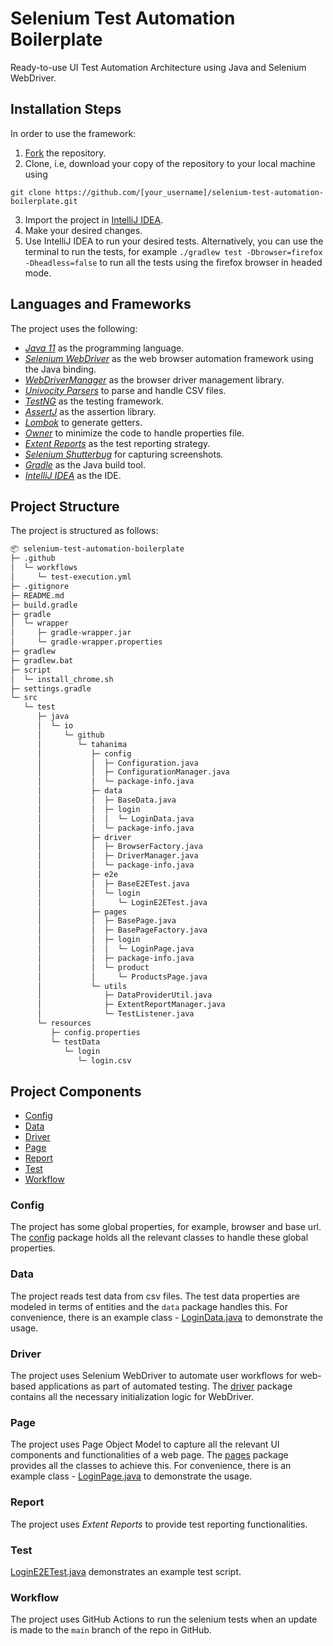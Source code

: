 # Selenium Test Automation Boilerplate

Ready-to-use UI Test Automation Architecture using Java and Selenium WebDriver. 

## Installation Steps

In order to use the framework:

1. [Fork](https://github.com/Tahanima/selenium-test-automation-boilerplate/fork) the repository.
2. Clone, i.e, download your copy of the repository to your local machine using
```
git clone https://github.com/[your_username]/selenium-test-automation-boilerplate.git
```
3. Import the project in [IntelliJ IDEA](https://www.jetbrains.com/idea/download/).
4. Make your desired changes.
5. Use IntelliJ IDEA to run your desired tests. Alternatively, you can use the terminal to run the tests, for example `./gradlew test -Dbrowser=firefox -Dheadless=false` to run all the tests using the firefox browser in headed mode.

## Languages and Frameworks

The project uses the following:
- *[Java 11](https://openjdk.java.net/projects/jdk/11/)* as the programming language.
- *[Selenium WebDriver](https://www.selenium.dev/)* as the web browser automation framework using the Java binding.
- *[WebDriverManager](https://bonigarcia.dev/webdrivermanager/)* as the browser driver management library.
- *[Univocity Parsers](https://www.univocity.com/pages/univocity_parsers_tutorial)* to parse and handle CSV files.
- *[TestNG](https://testng.org/doc/)* as the testing framework.
- *[AssertJ](https://assertj.github.io/doc/)* as the assertion library.
- *[Lombok](https://projectlombok.org/)* to generate getters.
- *[Owner](http://owner.aeonbits.org/)* to minimize the code to handle properties file.
- *[Extent Reports](https://www.extentreports.com/)* as the test reporting strategy.
- *[Selenium Shutterbug](https://github.com/assertthat/selenium-shutterbug)* for capturing screenshots.
- *[Gradle](https://gradle.org/)* as the Java build tool.
- *[IntelliJ IDEA](https://www.jetbrains.com/idea/)* as the IDE.

## Project Structure

The project is structured as follows:

```bash
📦 selenium-test-automation-boilerplate
├─ .github
│  └─ workflows
│     └─ test-execution.yml
├─ .gitignore
├─ README.md
├─ build.gradle
├─ gradle
│  └─ wrapper
│     ├─ gradle-wrapper.jar
│     └─ gradle-wrapper.properties
├─ gradlew
├─ gradlew.bat
├─ script
│  └─ install_chrome.sh
├─ settings.gradle
└─ src
   └─ test
      ├─ java
      │  └─ io
      │     └─ github
      │        └─ tahanima
      │           ├─ config
      │           │  ├─ Configuration.java
      │           │  ├─ ConfigurationManager.java
      │           │  └─ package-info.java
      │           ├─ data
      │           │  ├─ BaseData.java
      │           │  ├─ login
      │           │  │  └─ LoginData.java
      │           │  └─ package-info.java
      │           ├─ driver
      │           │  ├─ BrowserFactory.java
      │           │  ├─ DriverManager.java
      │           │  └─ package-info.java
      │           ├─ e2e
      │           │  ├─ BaseE2ETest.java
      │           │  └─ login
      │           │     └─ LoginE2ETest.java
      │           ├─ pages
      │           │  ├─ BasePage.java
      │           │  ├─ BasePageFactory.java
      │           │  ├─ login
      │           │  │  └─ LoginPage.java
      │           │  ├─ package-info.java
      │           │  └─ product
      │           │     └─ ProductsPage.java
      │           └─ utils
      │              ├─ DataProviderUtil.java
      │              ├─ ExtentReportManager.java
      │              └─ TestListener.java
      └─ resources
         ├─ config.properties
         └─ testData
            └─ login
               └─ login.csv
```

## Project Components
- [Config](#config)
- [Data](#data)
- [Driver](#driver)
- [Page](#page)
- [Report](#report)
- [Test](#test)
- [Workflow](#workflow)

### Config
The project has some global properties, for example, browser and base url. The [config](src/test/java/io/github/tahanima/config) package holds all the relevant classes to handle these global properties.

### Data
The project reads test data from csv files. The test data properties are modeled in terms of entities and the `data` package handles this. For convenience, there is an example class - [LoginData.java](src/test/java/io/github/tahanima/data/login/LoginData.java) to demonstrate the usage. 

### Driver
The project uses Selenium WebDriver to automate user workflows for web-based applications as part of automated testing. The [driver](src/test/java/io/github/tahanima/driver) package contains all the necessary initialization logic for WebDriver.

### Page
The project uses Page Object Model to capture all the relevant UI components and functionalities of a web page. The [pages](src/test/java/io/github/tahanima/pages) package provides all the classes to achieve this. For convenience, there is an example class - [LoginPage.java](src/test/java/io/github/tahanima/pages/login/LoginPage.java) to demonstrate the usage.

### Report
The project uses *Extent Reports* to provide test reporting functionalities.

### Test
[LoginE2ETest.java](src/test/java/io/github/tahanima/e2e/login/LoginE2ETest.java) demonstrates an example test script.

### Workflow
The project uses GitHub Actions to run the selenium tests when an update is made to the `main` branch of the repo in GitHub. 
